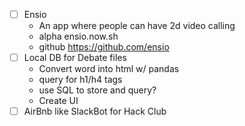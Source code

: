 -   [ ] Ensio
    -   An app where people can have 2d video calling
    -   alpha ensio.now.sh
    -   github https://github.com/ensio
-   [ ] Local DB for Debate files
    -   Convert word into html w/ pandas
    -   query for h1/h4 tags
    -   use SQL to store and query?
    -   Create UI
-   [ ] AirBnb like SlackBot for Hack Club
